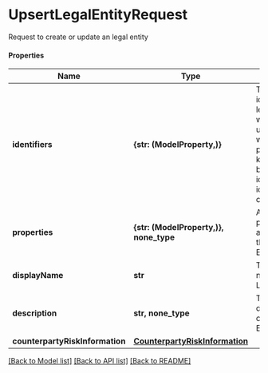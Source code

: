 # UpsertLegalEntityRequest

Request to create or update an legal entity

#### Properties
Name | Type | Description | Notes
------------ | ------------- | ------------- | -------------
**identifiers** | **{str: (ModelProperty,)}** | The identifiers the legal entity will be upserted with.The provided keys should be idTypeScope, idTypeCode, code | 
**properties** | **{str: (ModelProperty,)}, none_type** | A set of properties associated to the Legal Entity. | [optional] 
**displayName** | **str** | The display name of the Legal Entity | 
**description** | **str, none_type** | The description of the Legal Entity | [optional] 
**counterpartyRiskInformation** | [**CounterpartyRiskInformation**](CounterpartyRiskInformation.md) |  | [optional] 

[[Back to Model list]](../README.md#documentation-for-models) [[Back to API list]](../README.md#documentation-for-api-endpoints) [[Back to README]](../README.md)


